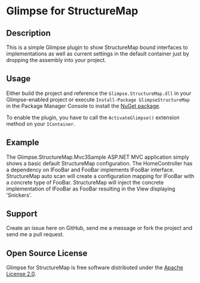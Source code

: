 Glimpse for StructureMap
============================

Description
-----------

This is a simple Glimpse plugin to show StructureMap bound interfaces to implementations as well as current settings in the default container just by dropping the assembly into your project.

Usage
-----

Either build the project and reference the `Glimpse.StructureMap.dll` in your Glimpse-enabled project or execute `Install-Package GlimpseStructureMap` in the Package Manager Console to install the [NuGet package](http://nuget.org/packages/Glimpse.StructureMap).  

To enable the plugin, you have to call the `ActivateGlimpse()` extension method on your `IContainer`.

Example
-------

The Glimpse.StructureMap.Mvc3Sample ASP.NET MVC application simply shows a basic default StructureMap configuration.  The HomeController has a dependency on IFooBar and FooBar implements IFooBar interface.
StructureMap auto scan will create a configuration mapping for IFooBar with a concrete type of FooBar. StructureMap will inject the concrete implementation of IFooBar as FooBar resulting in the View displaying 'Snickers'.

Support
-------

Create an issue here on GitHub, send me a message or fork the project and send me a pull request.

Open Source License
-------------------

Glimpse for StructureMap is free software distributed under the [Apache License 2.0](http://www.apache.org/licenses/LICENSE-2.0).
